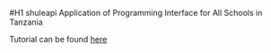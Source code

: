 #H1 shuleapi
Application of Programming Interface for All Schools in Tanzania

Tutorial can be found [here](https://www.codeforbongo.org)
